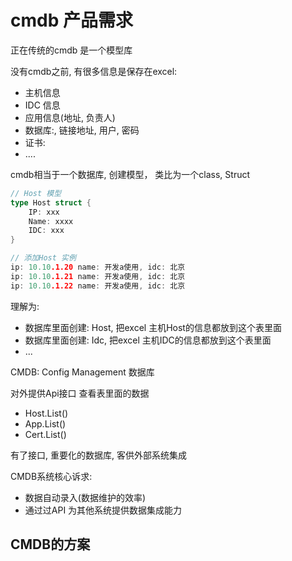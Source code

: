 # cmdb 产品需求

正在传统的cmdb 是一个模型库

没有cmdb之前, 有很多信息是保存在excel:
+ 主机信息
+ IDC 信息
+ 应用信息(地址, 负责人)
+ 数据库:, 链接地址, 用户, 密码
+ 证书: 
+ ....

cmdb相当于一个数据库, 创建模型， 类比为一个class, Struct
```go
// Host 模型
type Host struct {
    IP: xxx
    Name: xxxx
    IDC: xxx
}

// 添加Host 实例
ip: 10.10.1.20 name: 开发a使用, idc: 北京
ip: 10.10.1.21 name: 开发a使用, idc: 北京
ip: 10.10.1.22 name: 开发a使用, idc: 北京
```

理解为:  
+ 数据库里面创建: Host,  把excel 主机Host的信息都放到这个表里面
+ 数据库里面创建: Idc,  把excel 主机IDC的信息都放到这个表里面
+ ...

CMDB:  Config Management 数据库


对外提供Api接口 查看表里面的数据
+ Host.List()
+ App.List()
+ Cert.List() 

有了接口, 重要化的数据库, 客供外部系统集成

CMDB系统核心诉求:
+ 数据自动录入(数据维护的效率)
+ 通过过API 为其他系统提供数据集成能力

[](./arch.drawio)

## CMDB的方案

[](./design.drawio)


